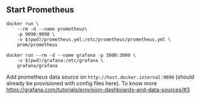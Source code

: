 
## Start Prometheus

```
docker run \
    --rm -d --name prometheus\
    -p 9090:9090 \
    -v $(pwd)/prometheus.yml:/etc/prometheus/prometheus.yml \
    prom/prometheus

docker run --rm -d --name grafana -p 3000:3000 \
    -v $(pwd)/grafana:/etc/grafana \
    grafana/grafana
```
Add prometheus data source on `http://host.docker.internal:9090` (should already be provisioned with config files here). To know more https://grafana.com/tutorials/provision-dashboards-and-data-sources/#3